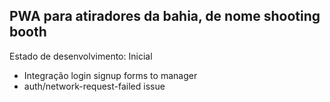 ## PWA para atiradores da bahia, de nome shooting booth

Estado de desenvolvimento: Inicial
- Integração login signup forms to manager
- auth/network-request-failed issue
